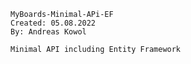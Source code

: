     MyBoards-Minimal-APi-EF
    Created: 05.08.2022
    By: Andreas Kowol
     
    Minimal API including Entity Framework
